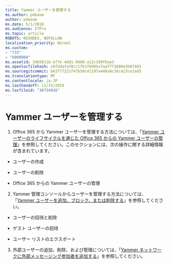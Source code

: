 ```yaml
---
title: Yammer ユーザーを管理する
ms.author: pebaum
author: pebaum
ms.date: 5/1/2018
ms.audience: ITPro
ms.topic: article
ROBOTS: NOINDEX, NOFOLLOW
localization_priority: Normal
ms.custom:
- "733"
- "6000004"
ms.assetid: 34b5611b-e77e-4dd1-9480-a12c190fbaa3
ms.openlocfilehash: c6fddafaf0cc1fb1f6985a7aaf771688e3b87483
ms.sourcegitcommit: b43f77221f47b50c41197a448a9c26c423ce1ad5
ms.translationtype: MT
ms.contentlocale: ja-JP
ms.lasthandoff: 11/15/2019
ms.locfileid: "36734926"
---
```

# <a name="managing-yammer-users"></a>Yammer ユーザーを管理する

1. Office 365 から Yammer ユーザーを管理する方法については、「[Yammer ユーザーのライフサイクルを通じた Office 365 からの Yammer ユーザーの管理](https://docs.microsoft.com/yammer/manage-yammer-users/manage-users-across-their-lifecycle)」を参照してください。このセクションには、次の操作に関する詳細情報が含まれています。

  - ユーザーの作成

  - ユーザーの削除

  - Office 365 からの Yammer ユーザーの管理

2. Yammer 管理コンソールからユーザーを管理する方法については、「[Yammer ユーザーを追加、ブロック、または削除する](http://alchemyportal.azurewebsites.net/Rule/ManageYammer%20users%20across%20their%20lifecycle%20from%20Office%20365)」を参照してください。

  - ユーザーの招待と削除

  - ゲスト ユーザーの招待

  - ユーザー リストのエクスポート

3. 外部ユーザーの追加、削除、および管理については、「[Yammer ネットワークに外部メッセージング参加者を追加する](https://docs.microsoft.com/yammer/work-with-external-users/add-external-participants)」を参照してください。
